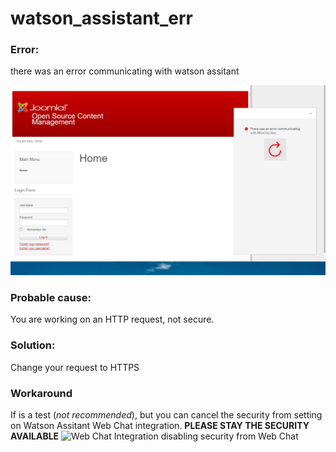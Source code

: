# watson_assistant_err


### Error:
there was an error communicating with watson assitant

<img src="https://github.com/weslen02/watson_assistant_err/blob/main/img/err1.jpeg" alt="Error there was an error communicating with watson assitant">


### Probable cause:
You are working on an HTTP request, not secure.

### Solution:
Change your request to HTTPS

### Workaround
If is a test (*not recommended*), but you can cancel the security from setting on Watson Assitant Web Chat integration. **PLEASE STAY THE SECURITY AVAILABLE**
<img src="https://github.com/weslen02/watson_assistant_err/blob/main/img/err2.jpeg" alt="Web Chat Integration disabling security from Web Chat">
